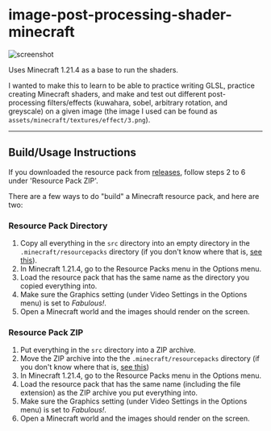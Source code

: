 # image-post-processing-shader-minecraft
![screenshot](screenshot.png)

Uses Minecraft 1.21.4 as a base to run the shaders.

I wanted to make this to learn to be able to practice writing GLSL, practice creating Minecraft shaders, and make and test out different post-processing filters/effects (kuwahara, sobel, arbitrary rotation, and greyscale) on a given image (the image I used can be found as `assets/minecraft/textures/effect/3.png`).

---

## Build/Usage Instructions

If you downloaded the resource pack from [releases](https://github.com/JKSquires/image-post-processing-shader-minecraft/releases), follow steps 2 to 6 under 'Resource Pack ZIP'.

There are a few ways to do "build" a Minecraft resource pack, and here are two:

### Resource Pack Directory

1. Copy all everything in the `src` directory into an empty directory in the `.minecraft/resourcepacks` directory (if you don't know where that is, [see this](https://minecraft.wiki/w/.minecraft)).
2. In Minecraft 1.21.4, go to the Resource Packs menu in the Options menu.
3. Load the resource pack that has the same name as the directory you copied everything into.
4. Make sure the Graphics setting (under Video Settings in the Options menu) is set to *Fabulous!*.
5. Open a Minecraft world and the images should render on the screen.

### Resource Pack ZIP

1. Put everything in the `src` directory into a ZIP archive.
2. Move the ZIP archive into the the `.minecraft/resourcepacks` directory (if you don't know where that is, [see this](https://minecraft.wiki/w/.minecraft))
3. In Minecraft 1.21.4, go to the Resource Packs menu in the Options menu.
4. Load the resource pack that has the same name (including the file extension) as the ZIP archive you put everything into.
5. Make sure the Graphics setting (under Video Settings in the Options menu) is set to *Fabulous!*.
6. Open a Minecraft world and the images should render on the screen.
